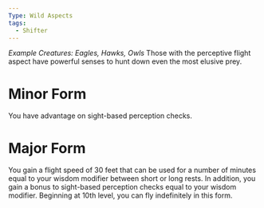 ```yaml
---
Type: Wild Aspects
tags:
  - Shifter
---
```

*Example Creatures: Eagles, Hawks, Owls*
Those with the perceptive flight aspect have powerful senses to hunt down even the most elusive prey.

# Minor Form
You have advantage on sight-based perception checks.

# Major Form
You gain a flight speed of 30 feet that can be used for a number of minutes equal to your wisdom modifier between short or long rests. In addition, you gain a bonus to sight-based perception checks equal to your wisdom modifier.
Beginning at 10th level, you can fly indefinitely in this form.